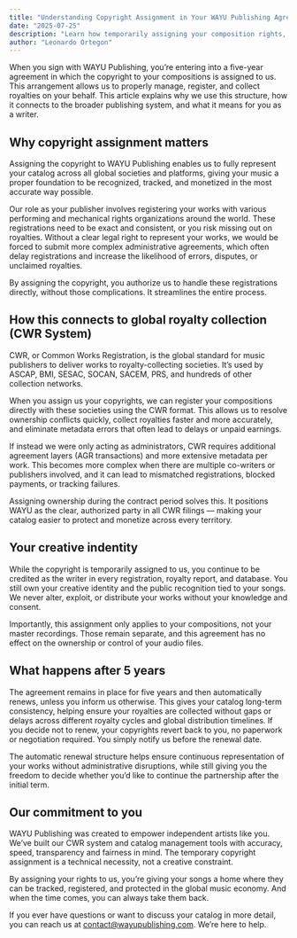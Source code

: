 ```yaml
---
title: "Understanding Copyright Assignment in Your WAYU Publishing Agreement"
date: "2025-07-25"
description: "Learn how temporarily assigning your composition rights, allows us to accurately register your music globaly, resolve conflicts quickly, and ensure you receive your earnings smoothly across multiple territories."
author: "Leonardo Ortegon"
---
```


When you sign with WAYU Publishing, you’re entering into a five-year agreement in which the copyright to your compositions is assigned to us. This arrangement allows us to properly manage, register, and collect royalties on your behalf. This article explains why we use this structure, how it connects to the broader publishing system, and what it means for you as a writer.

## Why copyright assignment matters

Assigning the copyright to WAYU Publishing enables us to fully represent your catalog across all global societies and platforms, giving your music a proper foundation to be recognized, tracked, and monetized in the most accurate way possible.

Our role as your publisher involves registering your works with various performing and mechanical rights organizations around the world. These registrations need to be exact and consistent, or you risk missing out on royalties. Without a clear legal right to represent your works, we would be forced to submit more complex administrative agreements, which often delay registrations and increase the likelihood of errors, disputes, or unclaimed royalties.

By assigning the copyright, you authorize us to handle these registrations directly, without those complications. It streamlines the entire process.

## How this connects to global royalty collection (CWR System)

CWR, or Common Works Registration, is the global standard for music publishers to deliver works to royalty-collecting societies. It’s used by ASCAP, BMI, SESAC, SOCAN, SACEM, PRS, and hundreds of other collection networks.

When you assign us your copyrights, we can register your compositions directly with these societies using the CWR format. This allows us to resolve ownership conflicts quickly, collect royalties faster and more accurately, and eliminate metadata errors that often lead to delays or unpaid earnings.

If instead we were only acting as administrators, CWR requires additional agreement layers (AGR transactions) and more extensive metadata per work. This becomes more complex when there are multiple co-writers or publishers involved, and it can lead to mismatched registrations, blocked payments, or tracking failures.

Assigning ownership during the contract period solves this. It positions WAYU as the clear, authorized party in all CWR filings — making your catalog easier to protect and monetize across every territory.

## Your creative indentity

While the copyright is temporarily assigned to us, you continue to be credited as the writer in every registration, royalty report, and database. You still own your creative identity and the public recognition tied to your songs. We never alter, exploit, or distribute your works without your knowledge and consent.

Importantly, this assignment only applies to your compositions, not your master recordings. Those remain separate, and this agreement has no effect on the ownership or control of your audio files.

## What happens after 5 years

The agreement remains in place for five years and then automatically renews, unless you inform us otherwise. This gives your catalog long-term consistency, helping ensure your royalties are collected without gaps or delays across different royalty cycles and global distribution timelines. If you decide not to renew, your copyrights revert back to you, no paperwork or negotiation required. You simply notify us before the renewal date.

The automatic renewal structure helps ensure continuous representation of your works without administrative disruptions, while still giving you the freedom to decide whether you’d like to continue the partnership after the initial term.

## Our commitment to you

WAYU Publishing was created to empower independent artists like you. We’ve built our CWR system and catalog management tools with accuracy, speed, transparency and fairness in mind. The temporary copyright assignment is a technical necessity, not a creative constraint.

By assigning your rights to us, you’re giving your songs a home where they can be tracked, registered, and protected in the global music economy. And when the time comes, you can always take them back.

If you ever have questions or want to discuss your catalog in more detail, you can reach us at [contact@wayupublishing.com](mailto:contact@wayupublishing.com). We’re here to help.